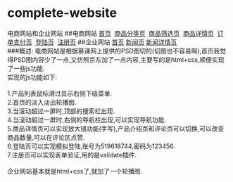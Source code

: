 # complete-website
电商网站和企业网站
##电商网站
<a href="https://onlyfzz.github.io/complete-website/电商网站/index.html">首页</a>&nbsp;&nbsp;<a href="https://onlyfzz.github.io/complete-website/电商网站/goods_class.html">商品分类页</a>&nbsp;&nbsp;<a href="https://onlyfzz.github.io/complete-website/电商网站/goods_filter.html">商品筛选页</a>&nbsp;&nbsp;<a href="https://onlyfzz.github.io/complete-website/电商网站/goods_detail.html">商品详情页</a>&nbsp;&nbsp;<a href="https://onlyfzz.github.io/complete-website/电商网站/order_pay.html">订单支付页</a>&nbsp;&nbsp;<a href="https://onlyfzz.github.io/complete-website/电商网站/login.html">登陆页</a>&nbsp;&nbsp;<a href="https://onlyfzz.github.io/complete-website/电商网站/regist.html">注册页</a>
##企业网站
<a href="https://onlyfzz.github.io/complete-website/企业网站/index.html">首页</a>&nbsp;<a href="https://onlyfzz.github.io/complete-website/企业网站/news.html">新闻页</a>&nbsp;<a href="https://onlyfzz.github.io/complete-website/企业网站/content.html">新闻详情页</a>&nbsp;<br>
###概述:
电商网站是根据慕课网上提供的PSD图切的(切图也不容易啊),首页我觉得PSD图内容少了一点,又仿照京东加了一点内容,主要写的是html+css,顺便实现了一些js功能.
<br>
实现的js功能如下:<br><br>
1.产品列表鼠标滑过显示右侧下级菜单.  <br>
2.首页的淡入淡出轮播图. <br>
3.当滚动超过一屏时,顶部的搜索栏出现.<br>
4.当滚动超过一屏时,右侧的导航栏出现,可以实现导航功能.<br>
5.商品详情页可以实现放大镜功能(手写),产品介绍页和评论页可以切换,可以改变商品数量,可以在评论区点赞.<br>
6.登陆页可以实现模拟登陆,账号为519618744,密码为123456.<br>
7.注册页可以实现表单验证,用的是validate插件.<br>
<br>
企业网站基本就是html+css了,就加了一个轮播图.
